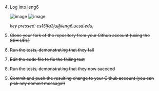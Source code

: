4. Log into ieng6

   ![image](https://github.com/TimothyLam727/cse15l-lab-reports/assets/146874935/e2010262-269e-4f2e-832c-9d69dd03e758)
   ![image](https://github.com/TimothyLam727/cse15l-lab-reports/assets/146874935/e7d8a465-a6cc-4f0c-a4d0-4766523651da)


   _key pressed:_ _<s><s><h> cs15lfa3ju@ieng6.ucsd.edu_, </Enter>

6. Clone your fork of the repository from your Github account (using the SSH URL)


7. Run the tests, demonstrating that they fail


8. Edit the code file to fix the failing test


9. Run the tests, demonstrating that they now succeed


10. Commit and push the resulting change to your Github account (you can pick any commit message!)

